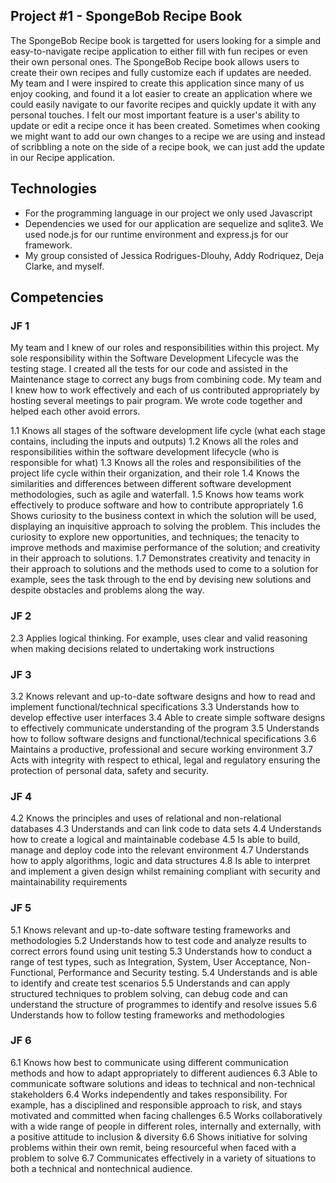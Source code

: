 ## Project #1 - SpongeBob Recipe Book

The SpongeBob Recipe book is targetted for users looking for a simple and easy-to-navigate recipe application to either fill with fun recipes or even their own personal ones. The SpongeBob Recipe book allows users to create their own recipes and fully customize each if updates are needed. My team and I were inspired to create this application since many of us enjoy cooking, and found it a lot easier to create an application where we could easily navigate to our favorite recipes and quickly update it with any personal touches. I felt our most important feature is a user's ability to update or edit a recipe once it has been created. Sometimes when cooking we might want to add our own changes to a recipe we are using and instead of scribbling a note on the side of a recipe book, we can just add the update in our Recipe application.

## Technologies
- For the programming language in our project we only used Javascript
- Dependencies we used for our application are sequelize and sqlite3. We used node.js for our runtime environment and express.js for our framework.
- My group consisted of Jessica Rodrigues-Dlouhy, Addy Rodriquez, Deja Clarke, and myself. 

## Competencies
### JF 1

My team and I knew of our roles and responsibilities within this project. My sole responsibility within the Software Development Lifecycle was the testing stage. I created all the tests for our code and assisted in the Maintenance stage to correct any bugs from combining code. My team and I knew how to work effectively and each of us contributed appropriately by hosting several meetings to pair program. We wrote code together and helped each other avoid errors.

1.1 Knows all stages of the software development life cycle (what each stage contains, including the inputs and outputs)
1.2 Knows all the roles and responsibilities within the software development lifecycle (who is responsible for what)
1.3 Knows all the roles and responsibilities of the project life cycle within their organization, and their role
1.4 Knows the similarities and differences between different software development methodologies, such as agile and waterfall.
1.5 Knows how teams work effectively to produce software and how to contribute appropriately
1.6 Shows curiosity to the business context in which the solution will be used, displaying an inquisitive approach to solving the problem. This includes the curiosity to explore new opportunities, and techniques; the tenacity to improve methods and maximise performance of the solution; and creativity in their approach to solutions.
1.7 Demonstrates creativity and tenacity in their approach to solutions and the methods used to come to a solution for example, sees the task through to the end by devising new solutions and despite obstacles and problems along the way.

### JF 2
2.3 Applies logical thinking. For example, uses clear and valid reasoning when making decisions related to undertaking work instructions

### JF 3
3.2 Knows relevant and up-to-date software designs and how to read and implement functional/technical specifications
3.3 Understands how to develop effective user interfaces
3.4 Able to create simple software designs to effectively communicate understanding of the program
3.5 Understands how to follow software designs and functional/technical specifications
3.6 Maintains a productive, professional and secure working environment
3.7 Acts with integrity with respect to ethical, legal and regulatory ensuring the protection of personal data, safety and security.

### JF 4
4.2 Knows the principles and uses of relational and non-relational databases
4.3 Understands and can link code to data sets
4.4 Understands how to create a logical and maintainable codebase
4.5 Is able to build, manage and deploy code into the relevant environment
4.7 Understands how to apply algorithms, logic and data structures
4.8 Is able to interpret and implement a given design whilst remaining compliant with security and maintainability requirements

### JF 5
5.1 Knows relevant and up-to-date software testing frameworks and methodologies
5.2 Understands how to test code and analyze results to correct errors found using unit testing
5.3 Understands how to conduct a range of test types, such as Integration, System, User Acceptance, Non-Functional, Performance and Security testing.
5.4 Understands and is able to identify and create test scenarios
5.5 Understands and can apply structured techniques to problem solving, can debug code and can understand the structure of programmes to identify and resolve issues
5.6 Understands how to follow testing frameworks and methodologies

### JF 6
6.1 Knows how best to communicate using different communication methods and how to adapt appropriately to different audiences
6.3 Able to communicate software solutions and ideas to technical and non-technical stakeholders
6.4 Works independently and takes responsibility. For example, has a disciplined and responsible approach to risk, and stays motivated and committed when facing challenges
6.5 Works collaboratively with a wide range of people in different roles, internally and externally, with a positive attitude to inclusion & diversity
6.6 Shows initiative for solving problems within their own remit, being resourceful when faced with a problem to solve
6.7 Communicates effectively in a variety of situations to both a technical and nontechnical audience.




